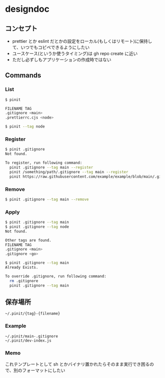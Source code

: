 # designdoc

## コンセプト
- prettier とか eslint だとかの設定をローカル(もしくはリモート)に保持して、いつでもコピペできるようにしたい
- ユースケース(というか使うタイミング)は gh repo create に近い
- ただし必ずしもアプリケーションの作成時ではない

## Commands

### List
```bash
$ pinit

FILENAME TAG
.gitignore <main>
.prettierrc.cjs <node>

$ pinit --tag node
```

### Register
```bash
$ pinit .gitignore
Not found.

To register, run following command:
  pinit .gitignore --tag main --register
  pinit /something/path/.gitignore --tag main --register
  pinit https://raw.githubusercontent.com/example/example/blob/main/.gitignore --tag main --register
```

### Remove
```bash
$ pinit .gitignore --tag main --remove
```

### Apply
```bash
$ pinit .gitignore --tag main
$ pinit .gitignore --tag node
Not found.

Other tags are found.
FILENAME TAG
.gitignore <main>
.gitignore <go>

$ pinit .gitignore --tag main
Already Exists.

To override .gitignore, run following command:
  rm .gitignore
  pinit .gitignore --tag main
```

## 保存場所
```
~/.pinit/{tag}-{filename}
```

### Example
```
~/.pinit/main-.gitignore
~/.pinit/dev-index.js
```
### Memo
これテンプレートとして sh とかバイナリ置かれたらそのまま実行でき困るので、別のフォーマットにしたい
